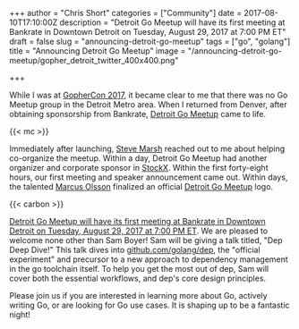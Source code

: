 +++
author = "Chris Short"
categories = ["Community"]
date = 2017-08-10T17:10:00Z
description = "Detroit Go Meetup will have its first meeting at Bankrate in Downtown Detroit on Tuesday, August 29, 2017 at 7:00 PM ET"
draft = false
slug = "announcing-detroit-go-meetup"
tags = ["go", "golang"]
title = "Announcing Detroit Go Meetup"
image = "/announcing-detroit-go-meetup/gopher_detroit_twitter_400x400.png"

+++

While I was at [GopherCon 2017](/gophercon-2017-lightning-talk-video/), it became clear to me that there was no Go Meetup group in the Detroit Metro area. When I returned from Denver, after obtaining sponsorship from Bankrate, [Detroit Go Meetup](https://www.meetup.com/DetroitGolang/) came to life.

{{< mc >}}

Immediately after launching, [Steve Marsh](https://github.com/Swampy821) reached out to me about helping co-organize the meetup. Within a day, Detroit Go Meetup had another organizer and corporate sponsor in [StockX](https://stockx.com/). Within the first forty-eight hours, our first meeting and speaker announcement came out. Within days, the talented [Marcus Olsson](https://marcus.se.net/) finalized an official [Detroit Go Meetup](https://detroitgolang.com/) logo.

{{< carbon >}}

[Detroit Go Meetup will have its first meeting at Bankrate in Downtown Detroit on Tuesday, August 29, 2017 at 7:00 PM ET](https://www.meetup.com/DetroitGolang/events/242260260/). We are pleased to welcome none other than Sam Boyer! Sam will be giving a talk titled, "Dep Deep Dive!" This talk dives into [github.com/golang/dep](https://github.com/golang/dep), the "official experiment" and precursor to a new approach to dependency management in the go toolchain itself. To help you get the most out of dep, Sam will cover both the essential workflows, and dep's core design principles.

Please join us if you are interested in learning more about Go, actively writing Go, or are looking for Go use cases. It is shaping up to be a fantastic night!